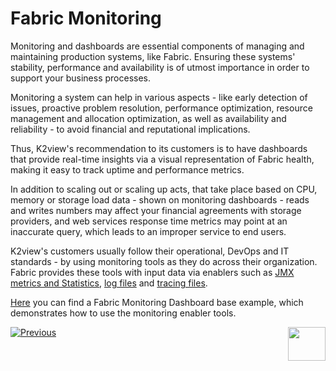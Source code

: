 # Fabric Monitoring

Monitoring and dashboards are essential components of managing and maintaining production systems, like Fabric. Ensuring these systems' stability, performance and availability is of utmost importance in order to support your business processes.

Monitoring a system can help in various aspects - like early detection of issues, proactive problem resolution, performance optimization, resource management and allocation optimization, as well as availability and reliability - to avoid financial and reputational implications.

Thus, K2view's recommendation to its customers is to have dashboards that provide real-time insights via a visual representation of Fabric health, making it easy to track uptime and performance metrics. 

In addition to scaling out or scaling up acts, that take place based on CPU, memory or storage load data - shown on monitoring dashboards - reads and writes numbers may affect your financial agreements with storage providers, and web services response time metrics may point at an inaccurate query, which leads to an improper service to end users.

K2view's customers usually follow their operational, DevOps and IT standards - by using monitoring tools as they do across their organization. Fabric provides these tools with input data via enablers such as [JMX metrics and Statistics](/articles/34_JMX_statistics/README.md), [log files](/articles/21_Fabric_troubleshooting/02_Fabric_troubleshooting_log_files.md) and [tracing files](/articles/29_tracing/README.md).



[Here](/articles/21_Fabric_troubleshooting/04_monitoring_dashboard_example.md) you can find a Fabric Monitoring Dashboard base example, which demonstrates how to use the monitoring enabler tools. 



[![Previous](/articles/images/Previous.png)](/articles/21_Fabric_troubleshooting/02_Fabric_troubleshooting_log_files.md)[<img align="right" width="60" height="54" src="/articles/images/Next.png">](/articles/21_Fabric_troubleshooting/04_monitoring_dashboard_example.md)

